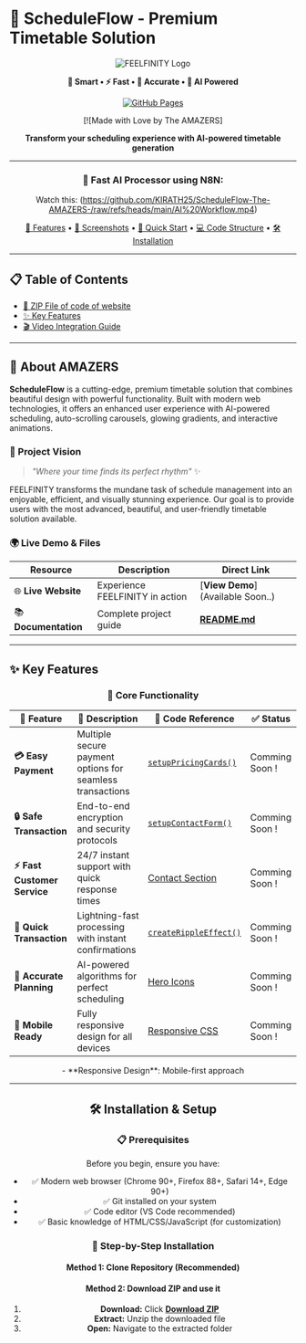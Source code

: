 # 🌟 ScheduleFlow - Premium Timetable Solution

<div align="center">

![FEELFINITY Logo](https://img.shields.io/badge/FEELFINITY-Premium%20Solution-9b7c55?style=for-the-badge&logo=calendar&logoColor=white)

**🚀 Smart • ⚡ Fast • 🎯 Accurate • 🤖 AI Powered**

[![GitHub Pages](https://img.shields.io/badge/GitHub_Pages-Deployed-success?style=for-the-badge&logo=github)](https://yourusername.github.io/feelfinity/)

[![Made with Love by The AMAZERS]

**Transform your scheduling experience with AI-powered timetable generation**

---

### 📂 Fast AI Processor using N8N:

Watch this: (https://github.com/KIRATH25/ScheduleFlow-The-AMAZERS-/raw/refs/heads/main/AI%20Workflow.mp4)

[🎯 Features](#-key-features) • [📸 Screenshots](#-screenshots--demo) • [🚀 Quick Start](#-quick-start-guide) • [💻 Code Structure](#-code-structure--files) • [🛠️ Installation](#️-installation--setup)

---

</div>

## 📋 Table of Contents

- [🌟 ZIP File of code of website](#-about-ZIP)
- [✨ Key Features](#-key-features)
- [🎬 Video Integration Guide](#-video-integration-guide)

---

## 🌟 About AMAZERS

**ScheduleFlow** is a cutting-edge, premium timetable solution that combines beautiful design with powerful functionality. Built with modern web technologies, it offers an enhanced user experience with AI-powered scheduling, auto-scrolling carousels, glowing gradients, and interactive animations.

### 🎯 Project Vision

> *"Where your time finds its perfect rhythm"* ✨

FEELFINITY transforms the mundane task of schedule management into an enjoyable, efficient, and visually stunning experience. Our goal is to provide users with the most advanced, beautiful, and user-friendly timetable solution available.

### 🌍 Live Demo & Files

| Resource | Description | Direct Link |
|----------|-------------|-------------|
| 🌐 **Live Website** | Experience FEELFINITY in action | [**View Demo**](Available Soon..) |
| 📚 **Documentation** | Complete project guide | [**README.md**]([https://github.com/yourusername//blob/main/README.md](https://github.com/KIRATH25/ScheduleFlow-The-AMAZERS-/tree/main)) |

---

## ✨ Key Features

<div align="center">

### 🚀 Core Functionality

</div>

| 🎯 Feature | 📝 Description | 🔗 Code Reference | ✅ Status |
|------------|----------------|-------------------|-----------|
| **💳 Easy Payment** | Multiple secure payment options for seamless transactions | [`setupPricingCards()`](https://github.com/yourusername/feelfinity/blob/main/app.js#L150) | Comming Soon ! |
| **🔒 Safe Transaction** | End-to-end encryption and security protocols | [`setupContactForm()`](https://github.com/yourusername/feelfinity/blob/main/app.js#L200) | Comming Soon ! |
| **⚡ Fast Customer Service** | 24/7 instant support with quick response times | [Contact Section](https://github.com/yourusername/feelfinity/blob/main/index.html#L180) | Comming Soon ! |
| **🚀 Quick Transaction** | Lightning-fast processing with instant confirmations | [`createRippleEffect()`](https://github.com/yourusername/feelfinity/blob/main/app.js#L300) | Comming Soon ! |
| **🎯 Accurate Planning** | AI-powered algorithms for perfect scheduling | [Hero Icons](https://github.com/yourusername/feelfinity/blob/main/index.html#L45) | Comming Soon ! |
| **📱 Mobile Ready** | Fully responsive design for all devices | [Responsive CSS](https://github.com/yourusername/feelfinity/blob/main/style.css#L800) | Comming Soon ! |

<div align="center">
- **Responsive Design**: Mobile-first approach

---

## 🛠️ Installation & Setup

### 📋 Prerequisites

Before you begin, ensure you have:
- ✅ Modern web browser (Chrome 90+, Firefox 88+, Safari 14+, Edge 90+)
- ✅ Git installed on your system
- ✅ Code editor (VS Code recommended)
- ✅ Basic knowledge of HTML/CSS/JavaScript (for customization)

### 🚀 Step-by-Step Installation

#### **Method 1: Clone Repository** (Recommended)

#### **Method 2: Download ZIP and use it**

1. **Download:** Click [**Download ZIP**](https://github.com/yourusername/feelfinity/archive/refs/heads/main.zip)
2. **Extract:** Unzip the downloaded file
3. **Open:** Navigate to the extracted folder
